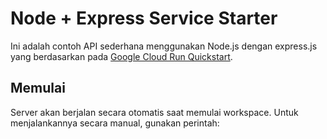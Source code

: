 # Node + Express Service Starter

Ini adalah contoh API sederhana menggunakan Node.js dengan express.js yang berdasarkan pada [Google Cloud Run Quickstart](https://cloud.google.com/run/docs/quickstarts/build-and-deploy/deploy-nodejs-service).

## Memulai

Server akan berjalan secara otomatis saat memulai workspace. Untuk menjalankannya secara manual, gunakan perintah: